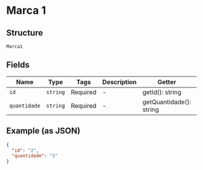 
# Marca 1

## Structure

`Marca1`

## Fields

| Name | Type | Tags | Description | Getter | Setter |
|  --- | --- | --- | --- | --- | --- |
| `id` | `string` | Required | - | getId(): string | setId(string id): void |
| `quantidade` | `string` | Required | - | getQuantidade(): string | setQuantidade(string quantidade): void |

## Example (as JSON)

```json
{
  "id": "2",
  "quantidade": "5"
}
```

